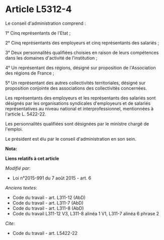 # Article L5312-4

Le conseil d'administration comprend : 

1° Cinq représentants de l'Etat ; 

2° Cinq représentants des employeurs et cinq représentants des salariés ; 

3° Deux personnalités qualifiées choisies en raison de leurs compétences dans les domaines d'activité de l'institution ; 

4° Un représentant des régions, désigné sur proposition de l'Association des régions de France ; 

5° Un représentant des autres collectivités territoriales, désigné sur proposition conjointe des associations des
collectivités concernées. 

Les représentants des employeurs et les représentants des salariés sont désignés par les organisations syndicales
d'employeurs et de salariés représentatives au niveau national et interprofessionnel, mentionnées à l'article L. 5422-22. 

Les personnalités qualifiées sont désignées par le ministre chargé de l'emploi. 

Le président est élu par le conseil d'administration en son sein.

**Nota:**



**Liens relatifs à cet article**

_Modifié par_:

  - Loi n°2015-991 du 7 août 2015 - art. 6

_Anciens textes_:

  - Code du travail - art. L311-12 (AbD)
  - Code du travail - art. L311-7 (AbD)
  - Code du travail - art. L311-8 (AbD)
  - Code du travail L311-12 V3, L311-8 alinéa 1 V1, L311-7 alinéa 6 phrase 2

_Cite_:

  - Code du travail - art. L5422-22
